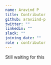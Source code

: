 ```yaml
---
name: Aravind P
title: Contributor
github: araviind-p
twitter: ""
linkedin: ""
slack: ""
joining_date: ""
role : contributor
---
```


Still waiting for this
